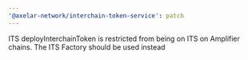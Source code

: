 ```yaml
---
'@axelar-network/interchain-token-service': patch
---
```


ITS deployInterchainToken is restricted from being on ITS on Amplifier chains. The ITS Factory should be used instead
